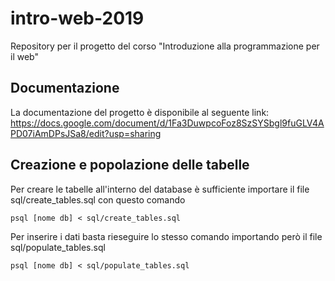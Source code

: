 # intro-web-2019
Repository per il progetto del corso "Introduzione alla programmazione per il web"

## Documentazione
La documentazione del progetto è disponibile al seguente link: https://docs.google.com/document/d/1Fa3DuwpcoFoz8SzSYSbgl9fuGLV4APD07iAmDPsJSa8/edit?usp=sharing

## Creazione e popolazione delle tabelle
Per creare le tabelle all'interno del database è sufficiente importare il file sql/create_tables.sql con questo comando
```
psql [nome db] < sql/create_tables.sql
```
Per inserire i dati basta rieseguire lo stesso comando importando però il file sql/populate_tables.sql
```
psql [nome db] < sql/populate_tables.sql
```
